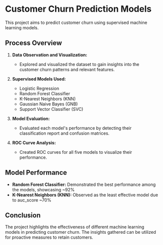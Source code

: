 # Customer Churn Prediction Models

This project aims to predict customer churn using supervised machine learning models. 
## Process Overview
1. **Data Observation and Visualization:** 
    - Explored and visualized the dataset to gain insights into the customer churn patterns and relevant features.

2. **Supervised Models Used:**
    - Logistic Regression
    - Random Forest Classifier
    - K-Nearest Neighbors (KNN)
    - Gaussian Naive Bayes (GNB)
    - Support Vector Classifier (SVC)

3. **Model Evaluation:**
    - Evaluated each model's performance by detecting their classification report and confusion matrices.

4. **ROC Curve Analysis:**
    - Created ROC curves for all five models to visualize their performance.

## Model Performance
- **Random Forest Classifier:** Demonstrated the best performance among the models, showcasing ~92%
- **K-Nearest Neighbors (KNN):** Observed as the least effective model due to auc_score ~70%
  
## Conclusion
The project highlights the effectiveness of different machine learning models in predicting customer churn. The insights gathered can be utilized for proactive measures to retain customers.
